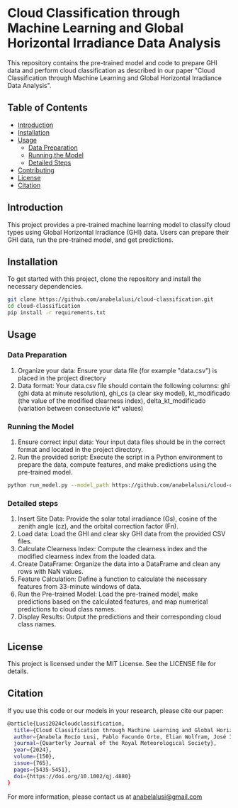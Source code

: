 # Cloud Classification through Machine Learning and Global Horizontal Irradiance Data Analysis

This repository contains the pre-trained model and code to prepare GHI data and perform cloud classification as described in our paper "Cloud Classification through Machine Learning and Global Horizontal Irradiance Data Analysis".

## Table of Contents
- [Introduction](#introduction)
- [Installation](#installation)
- [Usage](#usage)
  - [Data Preparation](#data-preparation)
  - [Running the Model](#running-the-model)
  - [Detailed Steps](#detailed-steps)
- [Contributing](#contributing)
- [License](#license)
- [Citation](#citation)

## Introduction
This project provides a pre-trained machine learning model to classify cloud types using Global Horizontal Irradiance (GHI) data. Users can prepare their GHI data, run the pre-trained model, and get predictions.

## Installation
To get started with this project, clone the repository and install the necessary dependencies.

```bash
git clone https://github.com/anabelalusi/cloud-classification.git
cd cloud-classification
pip install -r requirements.txt
```


## Usage
### Data Preparation
1. Organize your data: Ensure your data file (for example "data.csv") is placed in the project directory
2. Data format: Your data.csv file should contain the following columns: ghi (ghi data at minute resolution), ghi_cs (a clear sky model), kt_modificado (the value of the modified clearness index), delta_kt_modificado (variation between consectuvie kt* values)

### Running the Model
1. Ensure correct input data: Your input data files should be in the correct format and located in the project directory.
2. Run the provided script: Execute the script in a Python environment to prepare the data, compute features, and make predictions using the pre-trained model.

```bash
python run_model.py --model_path https://github.com/anabelalusi/cloud-classification/blob/main/cloud-classification-XGBoost.pkl --input_data path/to/processed/data --output_predictions path/to/save/predictions
```
### Detailed steps
1. Insert Site Data: Provide the solar total irradiance (Gs), cosine of the zenith angle (cz), and the orbital correction factor (Fn).
2. Load data: Load the GHI and clear sky GHI data from the provided CSV files.
3. Calculate Clearness Index: Compute the clearness index and the modified clearness index from the loaded data.
4. Create DataFrame: Organize the data into a DataFrame and clean any rows with NaN values.
5. Feature Calculation: Define a function to calculate the necessary features from 33-minute windows of data.
6. Run the Pre-trained Model: Load the pre-trained model, make predictions based on the calculated features, and map numerical predictions to cloud class names.
7. Display Results: Output the predictions and their corresponding cloud class names.

## License
This project is licensed under the MIT License. See the LICENSE file for details.

## Citation
If you use this code or our models in your research, please cite our paper:

```bash
@article{Lusi2024cloudclassification,
  title={Cloud Classification through Machine Learning and Global Horizontal Irradiance Data Analysis},
  author={Anabela Rocío Lusi, Pablo Facundo Orte, Elian Wolfram, José Ignacio Orlando},
  journal={Quarterly Journal of the Royal Meteorological Society},
  year={2024},
  volume={150},
  issue={765},
  pages={5435-5451},
  doi={https://doi.org/10.1002/qj.4880}
}
```

For more information, please contact us at anabelalusi@gmail.com

